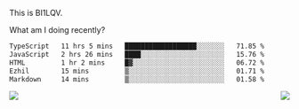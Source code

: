 This is BI1LQV.

What am I doing recently?

<!--START_SECTION:waka-->

```txt
TypeScript   11 hrs 5 mins   ██████████████████░░░░░░░   71.85 %
JavaScript   2 hrs 26 mins   ████░░░░░░░░░░░░░░░░░░░░░   15.76 %
HTML         1 hr 2 mins     █▓░░░░░░░░░░░░░░░░░░░░░░░   06.72 %
Ezhil        15 mins         ▒░░░░░░░░░░░░░░░░░░░░░░░░   01.71 %
Markdown     14 mins         ▒░░░░░░░░░░░░░░░░░░░░░░░░   01.58 %
```

<!--END_SECTION:waka-->
<img align="right" src="https://github-readme-stats.vercel.app/api?username=bi1lqv&show_icons=true&count_private=true">

<img src="https://metrics.lecoq.io/bi1lqv?template=classic&base.activity=0&base.community=0&base.repositories=0&base.metadata=0&isocalendar=1&base=header%2C%20activity%2C%20community%2C%20repositories%2C%20metadata&base.indepth=false&base.hireable=false&isocalendar=false&isocalendar.duration=full-year&config.timezone=Asia%2FShanghai">

